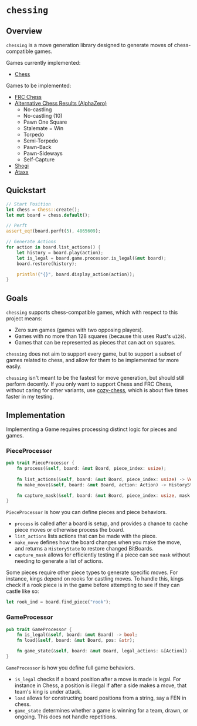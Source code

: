 # `chessing`

## Overview

`chessing` is a move generation library designed to generate moves of chess-compatible games.

Games currently implemented:
- [Chess](https://en.wikipedia.org/wiki/Chess)

Games to be implemented:
- [FRC Chess](https://en.wikipedia.org/wiki/Fischer_random_chess)
- [Alternative Chess Results (AlphaZero)](https://arxiv.org/abs/2009.04374)
    - No-castling
    - No-castling (10)
    - Pawn One Square
    - Stalemate = Win
    - Torpedo
    - Semi-Torpedo
    - Pawn-Back
    - Pawn-Sideways
    - Self-Capture
- [Shogi](https://en.wikipedia.org/wiki/Shogi)
- [Ataxx](https://en.wikipedia.org/wiki/Ataxx)

## Quickstart

```rs
// Start Position
let chess = Chess::create();
let mut board = chess.default();

// Perft 
assert_eq!(board.perft(5), 4865609);  

// Generate Actions
for action in board.list_actions() {
    let history = board.play(action);
    let is_legal = board.game.processor.is_legal(&mut board);
    board.restore(history);

    println!("{}", board.display_action(action));
}
```

## Goals

`chessing` supports chess-compatible games, which with respect to this project means:
- Zero sum games (games with two opposing players).
- Games with no more than 128 squares (because this uses Rust's `u128`).
- Games that can be represented as pieces that can act on squares.

`chessing` does not aim to support every game, but to support a subset of games related to chess, and allow for them to be implemented far more easily.

`chessing` isn't meant to be the fastest for move generation, but should still perform decently. If you only want to support Chess and FRC Chess, without caring for other variants, use [cozy-chess](https://github.com/analog-hors/cozy-chess), which is about five times faster in my testing.

## Implementation

Implementing a Game requires processing distinct logic for pieces and games.

### PieceProcessor

```rs
pub trait PieceProcessor {
    fn process(&self, board: &mut Board, piece_index: usize);
    
    fn list_actions(&self, board: &mut Board, piece_index: usize) -> Vec<Action>;
    fn make_move(&self, board: &mut Board, action: Action) -> HistoryState;

    fn capture_mask(&self, board: &mut Board, piece_index: usize, mask: BitBoard) -> BitBoard;
}
```

`PieceProcessor` is how you can define pieces and piece behaviors.

- `process` is called after a board is setup, and provides a chance to cache piece moves or otherwise process the board.
- `list_actions` lists actions that can be made with the piece.
- `make_move` defines how the board changes when you make the move, and returns a `HistoryState` to restore changed BitBoards.
- `capture_mask` allows for efficiently testing if a piece can see `mask` without needing to generate a list of actions.

Some pieces require other piece types to generate specific moves. For instance, kings depend on rooks for castling moves. To handle this, kings check if a rook piece is in the game before attempting to see if they can castle like so:

```rs
let rook_ind = board.find_piece("rook");
```

### GameProcessor

```rs
pub trait GameProcessor {
    fn is_legal(&self, board: &mut Board) -> bool;
    fn load(&self, board: &mut Board, pos: &str);

    fn game_state(&self, board: &mut Board, legal_actions: &[Action]) -> GameState;
}
```

`GameProcessor` is how you define full game behaviors.

- `is_legal` checks if a board position after a move is made is legal. For instance in Chess, a position is illegal if after a side makes a move, that team's king is under attack.
- `load` allows for constructing board positions from a string, say a FEN in chess.
- `game_state` determines whether a game is winning for a team, drawn, or ongoing. This does not handle repetitions.